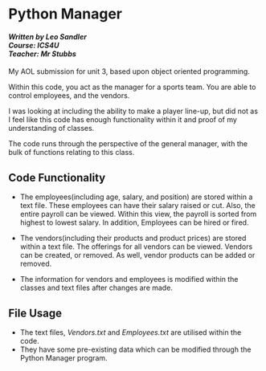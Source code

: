 # Python Manager 
#### _Written by Leo Sandler_ <br /> _Course: ICS4U_ <br /> _Teacher: Mr Stubbs_

My AOL submission for unit 3, based upon object oriented programming.

Within this code, you act as the manager for a sports team. You are able to control employees, and the vendors.

I was looking at including the ability to make a player line-up, but did not as I feel like this code has enough functionality within it and proof of my understanding of classes.

The code runs through the perspective of the general manager, with the bulk of functions relating to this class.

## Code Functionality
-  The employees(including age, salary, and position) are stored within a text file.
These employees can have their salary raised or cut. Also, the entire payroll can be viewed. Within this view,
the payroll is sorted from highest to lowest salary. In addition, Employees can be hired or fired.

- The vendors(including their products and product prices) are stored within a text file. The offerings for all vendors
can be viewed. Vendors can be created, or removed. As well, vendor products can be added or removed.

- The information for vendors and employees is modified within the classes and text files after changes are made.

## File Usage
- The text files, _Vendors.txt_ and _Employees.txt_ are utilised within the code.
- They have some pre-existing data which can be modified through the Python Manager program.
